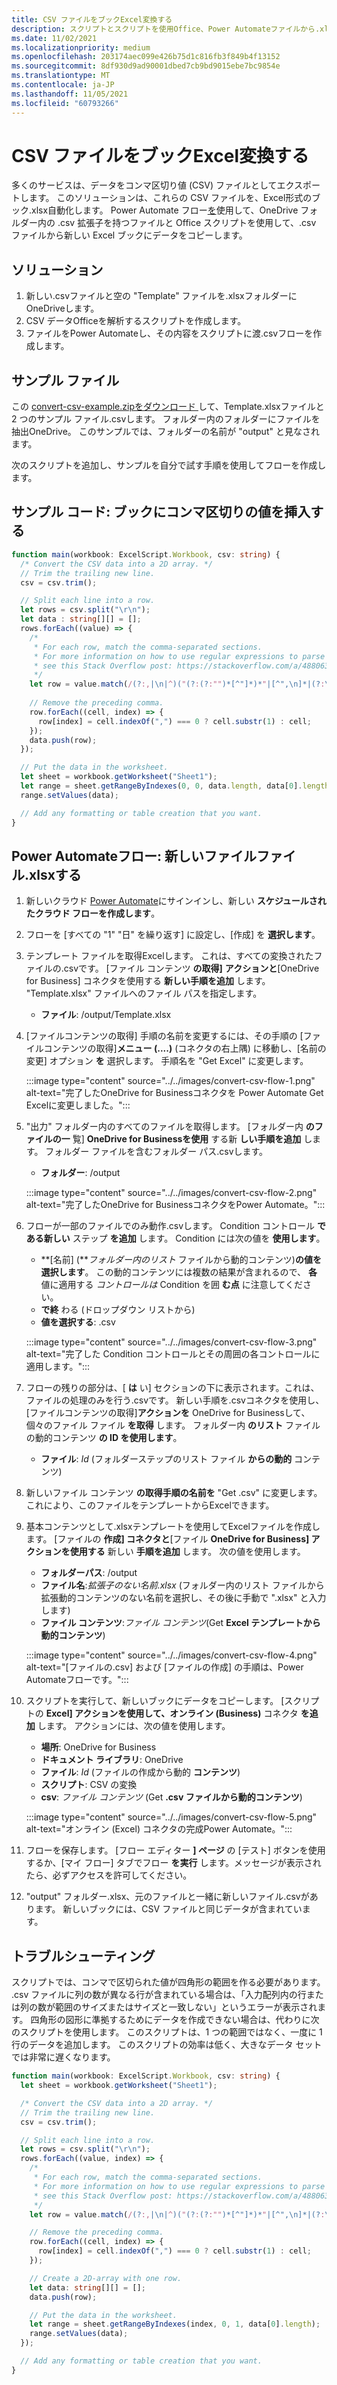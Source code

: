 ```yaml
---
title: CSV ファイルをブックExcel変換する
description: スクリプトとスクリプトを使用Office、Power Automateファイルから.xlsxファイルを.csvします。
ms.date: 11/02/2021
ms.localizationpriority: medium
ms.openlocfilehash: 203174aec099e426b75d1c816fb3f849b4f13152
ms.sourcegitcommit: 8df930d9ad90001dbed7cb9bd9015ebe7bc9854e
ms.translationtype: MT
ms.contentlocale: ja-JP
ms.lasthandoff: 11/05/2021
ms.locfileid: "60793266"
---
```

# <a name="convert-csv-files-to-excel-workbooks"></a>CSV ファイルをブックExcel変換する

多くのサービスは、データをコンマ区切り値 (CSV) ファイルとしてエクスポートします。 このソリューションは、これらの CSV ファイルを、Excel形式のブック.xlsx自動化します。 Power Automate フロー[を](https://flow.microsoft.com)使用して、OneDrive フォルダー内の .csv 拡張子を持つファイルと Office スクリプトを使用して、.csv ファイルから新しい Excel ブックにデータをコピーします。

## <a name="solution"></a>ソリューション

1. 新しい.csvファイルと空の "Template" ファイルを.xlsxフォルダーにOneDriveします。
1. CSV データOfficeを解析するスクリプトを作成します。
1. ファイルをPower Automateし、その内容をスクリプトに渡.csvフローを作成します。

## <a name="sample-files"></a>サンプル ファイル

この <a href="https://github.com/OfficeDev/office-scripts-docs/blob/master/docs/resources/samples/convert-csv-example.zip?raw=true">convert-csv-example.zipをダウンロード </a> して、Template.xlsxファイルと 2 つのサンプル ファイル.csvします。 フォルダー内のフォルダーにファイルを抽出OneDrive。 このサンプルでは、フォルダーの名前が "output" と見なされます。

次のスクリプトを追加し、サンプルを自分で試す手順を使用してフローを作成します。

## <a name="sample-code-insert-comma-separated-values-into-a-workbook"></a>サンプル コード: ブックにコンマ区切りの値を挿入する

```TypeScript
function main(workbook: ExcelScript.Workbook, csv: string) {
  /* Convert the CSV data into a 2D array. */
  // Trim the trailing new line.
  csv = csv.trim();

  // Split each line into a row.
  let rows = csv.split("\r\n");
  let data : string[][] = [];
  rows.forEach((value) => {
    /*
     * For each row, match the comma-separated sections.
     * For more information on how to use regular expressions to parse CSV files,
     * see this Stack Overflow post: https://stackoverflow.com/a/48806378/9227753
     */
    let row = value.match(/(?:,|\n|^)("(?:(?:"")*[^"]*)*"|[^",\n]*|(?:\n|$))/g);
    
    // Remove the preceding comma.
    row.forEach((cell, index) => {
      row[index] = cell.indexOf(",") === 0 ? cell.substr(1) : cell;
    });
    data.push(row);
  });

  // Put the data in the worksheet.
  let sheet = workbook.getWorksheet("Sheet1");
  let range = sheet.getRangeByIndexes(0, 0, data.length, data[0].length);
  range.setValues(data);

  // Add any formatting or table creation that you want.
}
```

## <a name="power-automate-flow-create-new-xlsx-files"></a>Power Automateフロー: 新しいファイルファイル.xlsxする

1. 新しいクラウド [Power Automate](https://flow.microsoft.com)にサインインし、新しい **スケジュールされたクラウド フローを作成します**。
1. フローを [すべての "1" "日" を繰り返す] に設定し、[作成] を **選択します**。
1. テンプレート ファイルを取得Excelします。 これは、すべての変換されたファイルの.csvです。 [ファイル コンテンツ **の取得]** **アクションと**[OneDrive for Business] コネクタを使用する **新しい手順を追加** します。 "Template.xlsx" ファイルへのファイル パスを指定します。
    * **ファイル**: /output/Template.xlsx
1. [ファイルコンテンツの取得] 手順の名前を変更するには、その手順の [ファイルコンテンツの取得]**メニュー (....)** (コネクタの右上隅) に移動し、[名前の変更] オプション **を** 選択します。 手順名を "Get Excel" に変更します。

     :::image type="content" source="../../images/convert-csv-flow-1.png" alt-text="完了したOneDrive for Businessコネクタを Power Automate Get Excelに変更しました。":::
1. "出力" フォルダー内のすべてのファイルを取得します。 [フォルダー内 **のファイルの一** 覧] **OneDrive for Businessを使用** する新 **しい手順を追加** します。 フォルダー ファイルを含むフォルダー パス.csvします。
    * **フォルダー**: /output

    :::image type="content" source="../../images/convert-csv-flow-2.png" alt-text="完了したOneDrive for BusinessコネクタをPower Automate。":::
1. フローが一部のファイルでのみ動作.csvします。 Condition コントロール **である新しい** ステップ **を追加** します。 Condition には次の値を **使用します**。
    * **[名前] (***フォルダー内のリスト* ファイルから動的コンテンツ)**の値を選択します**。 この動的コンテンツには複数の結果が含まれるので、 **各** 値に適用する *コントロールは* Condition を囲 **む点** に注意してください。
    * **で終** わる (ドロップダウン リストから)
    * **値を選択する**: .csv

    :::image type="content" source="../../images/convert-csv-flow-3.png" alt-text="完了した Condition コントロールとその周囲の各コントロールに適用します。":::
1. フローの残りの部分は、[ **は** い] セクションの下に表示されます。これは、ファイルの処理のみを行う.csvです。 新しい手順を.csvコネクタを使用し、[ファイルコンテンツの取得]**アクションを** OneDrive for Businessして、個々のファイル ファイル **を取得** します。 フォルダー内 **のリスト** ファイルの動的コンテンツ **の ID を使用します**。
    * **ファイル**: *Id* (フォルダーステップのリスト ファイル **からの動的** コンテンツ)
1. 新しいファイル コンテンツ **の取得手順の名前を** "Get .csv" に変更します。 これにより、このファイルをテンプレートからExcelできます。
1. 基本コンテンツとして.xlsxテンプレートを使用してExcelファイルを作成します。 [ファイルの **作成] コネクタと**[ファイル **OneDrive for Business] アクションを使用する** 新しい **手順を追加** します。 次の値を使用します。
    * **フォルダーパス**: /output
    * **ファイル名**:*拡張子のない名前.xlsx* (フォルダー内のリスト ファイルから拡張動的コンテンツのない名前を選択し、その後に手動で ".xlsx" と入力します)
    * **ファイル コンテンツ**:*ファイル コンテンツ*(Get **Excel テンプレートから動的コンテンツ**)

     :::image type="content" source="../../images/convert-csv-flow-4.png" alt-text="[ファイルの.csv] および [ファイルの作成] の手順は、Power Automateフローです。":::
1. スクリプトを実行して、新しいブックにデータをコピーします。 [スクリプトの **Excel] アクションを使用して、オンライン (Business)** コネクタ **を追加** します。 アクションには、次の値を使用します。
    * **場所**: OneDrive for Business
    * **ドキュメント ライブラリ**: OneDrive
    * **ファイル**: *Id* (ファイルの作成から動的 **コンテンツ**)
    * **スクリプト**: CSV の変換
    * **csv**: *ファイル コンテンツ* (Get **.csv ファイルから動的コンテンツ**)

    :::image type="content" source="../../images/convert-csv-flow-5.png" alt-text="オンライン (Excel) コネクタの完成Power Automate。":::
1. フローを保存します。 [フロー エディター **] ページ** の [テスト] ボタンを使用するか、[マイ フロー] タブでフロー **を実行** します。メッセージが表示されたら、必ずアクセスを許可してください。
1. "output" フォルダー.xlsx、元のファイルと一緒に新しいファイル.csvがあります。 新しいブックには、CSV ファイルと同じデータが含まれています。

## <a name="troubleshooting"></a>トラブルシューティング

スクリプトでは、コンマで区切られた値が四角形の範囲を作る必要があります。 .csv ファイルに列の数が異なる行が含まれている場合は、「入力配列内の行または列の数が範囲のサイズまたはサイズと一致しない」というエラーが表示されます。 四角形の図形に準拠するためにデータを作成できない場合は、代わりに次のスクリプトを使用します。 このスクリプトは、1 つの範囲ではなく、一度に 1 行のデータを追加します。 このスクリプトの効率は低く、大きなデータ セットでは非常に遅くなります。

```TypeScript
function main(workbook: ExcelScript.Workbook, csv: string) {
  let sheet = workbook.getWorksheet("Sheet1");

  /* Convert the CSV data into a 2D array. */
  // Trim the trailing new line.
  csv = csv.trim();

  // Split each line into a row.
  let rows = csv.split("\r\n");
  rows.forEach((value, index) => {
    /*
     * For each row, match the comma-separated sections.
     * For more information on how to use regular expressions to parse CSV files,
     * see this Stack Overflow post: https://stackoverflow.com/a/48806378/9227753
     */
    let row = value.match(/(?:,|\n|^)("(?:(?:"")*[^"]*)*"|[^",\n]*|(?:\n|$))/g);

    // Remove the preceding comma.
    row.forEach((cell, index) => {
      row[index] = cell.indexOf(",") === 0 ? cell.substr(1) : cell;
    });

    // Create a 2D-array with one row.
    let data: string[][] = [];
    data.push(row);

    // Put the data in the worksheet.
    let range = sheet.getRangeByIndexes(index, 0, 1, data[0].length);
    range.setValues(data);
  });

  // Add any formatting or table creation that you want.
}
```
